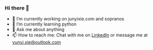 ### Hi there 👋

- 🔭 I’m currently working on junyixie.com and sopranos
- 🌱 I’m currently learning python
- 💬 Ask me about anything
- 📫 How to reach me: Chat with me on [LinkedIn](https://www.linkedin.com/in/junyi-xie/) or message me at [yunyi.xie@outlook.com](mailto:yunyi.xie@outlook.com)
